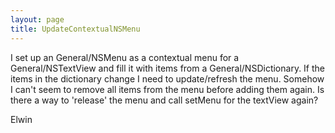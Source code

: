 ```yaml
---
layout: page
title: UpdateContextualNSMenu
---
```


I set up an General/NSMenu as a contextual menu for a General/NSTextView and fill it with items from a General/NSDictionary. If the items in the dictionary change I need to update/refresh the menu. Somehow I can't seem to remove all items from the menu before adding them again. Is there a way to 'release' the menu and call setMenu for the textView again? 

Elwin
